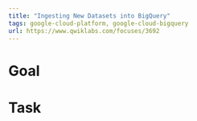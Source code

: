 ```yaml
---
title: "Ingesting New Datasets into BigQuery"
tags: google-cloud-platform, google-cloud-bigquery
url: https://www.qwiklabs.com/focuses/3692
---
```


# Goal


# Task
